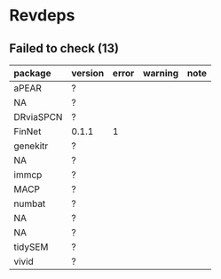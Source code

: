 # Revdeps

## Failed to check (13)

|package   |version |error |warning |note |
|:---------|:-------|:-----|:-------|:----|
|aPEAR     |?       |      |        |     |
|NA        |?       |      |        |     |
|DRviaSPCN |?       |      |        |     |
|FinNet    |0.1.1   |1     |        |     |
|genekitr  |?       |      |        |     |
|NA        |?       |      |        |     |
|immcp     |?       |      |        |     |
|MACP      |?       |      |        |     |
|numbat    |?       |      |        |     |
|NA        |?       |      |        |     |
|NA        |?       |      |        |     |
|tidySEM   |?       |      |        |     |
|vivid     |?       |      |        |     |

